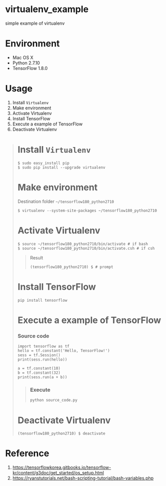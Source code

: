 # virtualenv_example
simple example of virtualenv


# Environment
- Mac OS X
- Python 2.7.10
- TensorFlow 1.8.0


# Usage
1. Install `Virtualenv`
2. Make environment
3. Activate Virtualenv
3. Install TensorFlow
4. Execute a example of TensorFlow
5. Deactivate Virtualenv

> # Install `Virtualenv`
> ```
> $ sudo easy_install pip
> $ sudo pip install --upgrade virtualenv
> ```
>
> # Make environment
> Destination folder `~/tensorflow180_python2710`
> ```
> $ virtualenv --system-site-packages ~/tensorflow180_python2710
> ```
>
> # Activate Virtualenv
> ```
> $ source ~/tensorflow180_python2710/bin/activate # if bash
> $ source ~/tensorflow180_python2710/bin/activate.csh # if csh
> ```
>> Result
>> ```
>> (tensorflow180_python2710) $ # prompt
>> ```
>
> # Install TensorFlow
> ```
> pip install tensorflow
> ```
>
> # Execute a example of TensorFlow
> ### Source code
> ```
> import tensorflow as tf
> hello = tf.constant('Hello, TensorFlow!')
> sess = tf.Session()
> print(sess.run(hello))
>
> a = tf.constant(10)
> b = tf.constant(32)
> print(sess.run(a + b))
> ```
>
>> ### Execute
>>```
>> python source_code.py
>>```
>
> # Deactivate Virtualenv
>```
>(tensorflow180_python2710) $ deactivate
>```


# Reference
1. https://tensorflowkorea.gitbooks.io/tensorflow-kr/content/g3doc/get_started/os_setup.html
2. https://ryanstutorials.net/bash-scripting-tutorial/bash-variables.php
